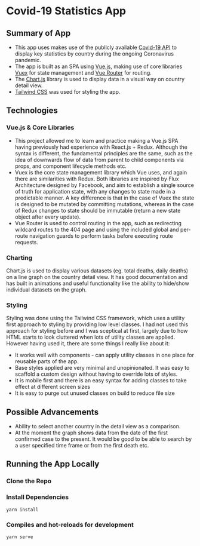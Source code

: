 # Covid-19 Statistics App

## Summary of App

- This app uses makes use of the publicly available [Covid-19 API](https://covid19api.com/) to display key statistics by country during the ongoing Coronavirus pandemic.
- The app is built as an SPA using [Vue.js](https://vuejs.org/), making use of core libraries [Vuex](https://vuex.vuejs.org/) for state management and [Vue Router](https://router.vuejs.org/) for routing. 
- The [Chart.js](https://www.chartjs.org/) library is used to display data in a visual way on country detail view.
- [Tailwind CSS](https://tailwindcss.com/) was used for styling the app.

## Technologies

### Vue.js & Core Libraries

- This project allowed me to learn and practice making a Vue.js SPA having previously had experience with React.js + Redux. Although the syntax is different, the fundamental principles are the same, such as the idea of downwards flow of data from parent to child components via props, and component lifecycle methods etc.
- Vuex is the core state management library which Vue uses, and again there are similarities with Redux. Both libraries are inspired by Flux Architecture designed by Facebook, and aim to establish a single source of truth for application state, with any changes to state made in a predictable manner. A key difference is that in the case of Vuex the state is designed to be mutated by committing mutations, whereas in the case of Redux changes to state should be immutable (return a new state object after every update).
- Vue Router is used to control routing in the app, such as redirecting wildcard routes to the 404 page and using the included global and per-route navigation guards to perform tasks before executing route requests.

### Charting

Chart.js is used to display various datasets (eg. total deaths, daily deaths) on a line graph on the country detail view. It has good documentation and has built in animations and useful functionality like the ability to hide/show individual datasets on the graph.

### Styling


Styling was done using the Tailwind CSS framework, which uses a utility first approach to styling by providing low level classes. I had not used this approach for styling before and I was sceptical at first, largely due to how HTML starts to look cluttered when lots of utility classes are applied. However having used it, there are some things I really like about it:
- It works well with components - can apply utility classes in one place for reusable parts of the app.
- Base styles applied are very minimal and unopinionated. It was easy to scaffold a custom design without having to override lots of styles.
- It is mobile first and there is an easy syntax for adding classes to take effect at different screen sizes
- It is easy to purge out unused classes on build to reduce file size

## Possible Advancements

- Ability to select another country in the detail view as a comparison.
- At the moment the graph shows data from the date of the first confirmed case to the present. It would be good to be able to search by a user specified time frame or from the first death etc.

## Running the App Locally

### Clone the Repo

### Install Dependencies 
```
yarn install
```

### Compiles and hot-reloads for development
```
yarn serve
```
